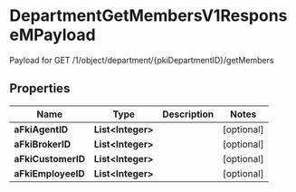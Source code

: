 

# DepartmentGetMembersV1ResponseMPayload

Payload for GET /1/object/department/{pkiDepartmentID}/getMembers

## Properties

| Name | Type | Description | Notes |
|------------ | ------------- | ------------- | -------------|
|**aFkiAgentID** | **List&lt;Integer&gt;** |  |  [optional] |
|**aFkiBrokerID** | **List&lt;Integer&gt;** |  |  [optional] |
|**aFkiCustomerID** | **List&lt;Integer&gt;** |  |  [optional] |
|**aFkiEmployeeID** | **List&lt;Integer&gt;** |  |  [optional] |



